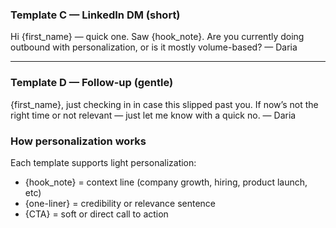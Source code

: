 ### Template C — LinkedIn DM (short)
Hi {first_name} — quick one.
Saw {hook_note}. Are you currently doing outbound with personalization, or is it mostly volume-based?
— Daria

---

### Template D — Follow-up (gentle)
{first_name}, just checking in in case this slipped past you.
If now’s not the right time or not relevant — just let me know with a quick no.
— Daria


### How personalization works
Each template supports light personalization:
- {hook_note} = context line (company growth, hiring, product launch, etc)
- {one-liner} = credibility or relevance sentence
- {CTA} = soft or direct call to action
